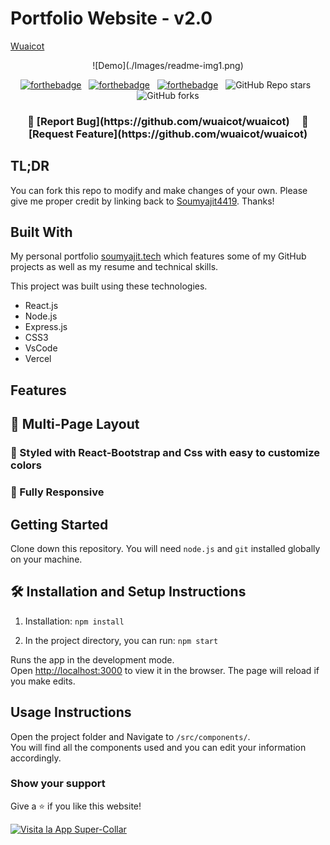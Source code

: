 # Portfolio Website - v2.0

[Wuaicot](https://mi-portafolio-full-stack.vercel.app/)
<div align="center">
  ![Demo](./Images/readme-img1.png)
</div>


<center>

[![forthebadge](https://forthebadge.com/images/badges/built-with-love.svg)](https://forthebadge.com) &nbsp;
[![forthebadge](https://forthebadge.com/images/badges/made-with-javascript.svg)](https://forthebadge.com) &nbsp;
[![forthebadge](https://forthebadge.com/images/badges/open-source.svg)](https://forthebadge.com) &nbsp;
![GitHub Repo stars](https://img.shields.io/github/stars/soumyajit4419/Portfolio?color=red&logo=github&style=for-the-badge) &nbsp;
![GitHub forks](https://img.shields.io/github/forks/soumyajit4419/Portfolio?color=red&logo=github&style=for-the-badge)

</center>

<h3 align="center">
    🔹
    [Report Bug](https://github.com/wuaicot/wuaicot) &nbsp; &nbsp;
    🔹
    [Request Feature](https://github.com/wuaicot/wuaicot)
</h3>

## TL;DR

You can fork this repo to modify and make changes of your own. Please give me proper credit by linking back to [Soumyajit4419](https://github.com/soumyajit4419/Portfolio). Thanks!

## Built With

My personal portfolio [soumyajit.tech](https://wuaicot.vercel.app/) which features some of my GitHub projects as well as my resume and technical skills.

This project was built using these technologies.

- React.js
- Node.js
- Express.js
- CSS3
- VsCode
- Vercel

## Features

## 📖 Multi-Page Layout

### 🎨 Styled with React-Bootstrap and Css with easy to customize colors

### 📱 Fully Responsive

## Getting Started

Clone down this repository. You will need `node.js` and `git` installed globally on your machine.

## 🛠 Installation and Setup Instructions

1. Installation: `npm install`

2. In the project directory, you can run: `npm start`

Runs the app in the development mode.\
Open [http://localhost:3000](http://localhost:3000) to view it in the browser.
The page will reload if you make edits.

## Usage Instructions

Open the project folder and Navigate to `/src/components/`.  
You will find all the components used and you can edit your information accordingly.

### Show your support

Give a ⭐ if you like this website!

[![Visita la App Super-Collar](https://cdn.wuaicot.com/buttons/v2/default-violet.png)](https://mascota-perdida-app-qkxp.vercel.app/)

